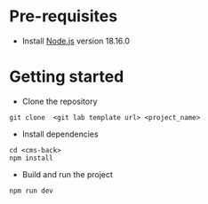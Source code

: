 
# Pre-requisites
- Install [Node.js](https://nodejs.org/en/) version 18.16.0


# Getting started
- Clone the repository
```
git clone  <git lab template url> <project_name>
```
- Install dependencies
```
cd <cms-back>
npm install
```
- Build and run the project
```
npm run dev
```